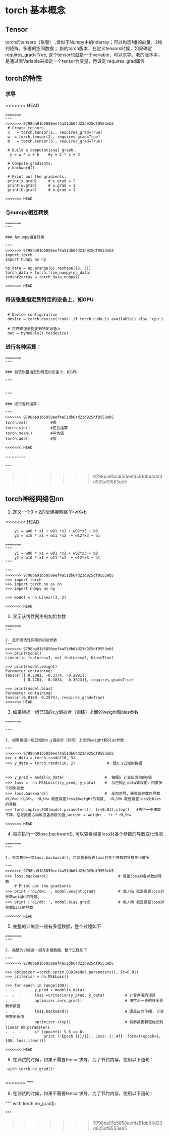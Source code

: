 # torch 基本概念

## Tensor

torch的tensors（张量） ,类似于Numpy中的ndarray；可以构造1维的向量，2维的矩阵，多维的空间数据； 
新的torch版本，在定义tensors时候，如果确定requires_grad=True, 这个tensor也就是一个variable，可以求导。老的版本中，是通过类Variable来指定一个tensor为变量，再设定 requires_grad属性

## torch的特性

### 求导

<<<<<<< HEAD
```
=======
"""
>>>>>>> 9798ba91b5850eef4a51db64d23d925df9553eb5
 # Create tensors.    
 x   = torch.tensor(1., requires_grad=True)     
 w  = torch.tensor(2., requires_grad=True) 
 b   = torch.tensor(3., requires_grad=True)    

 # Build a computational graph.    
  y = w * x + b    #y = 2 * x + 3    
 
 # Compute gradients.    
 y.backward()    

 # Print out the gradients.    
 print(x.grad)     # x.grad = 2     
 print(w.grad)     # w.grad = 1     
 print(b.grad)     # b.grad = 1

<<<<<<< HEAD
```

### 与numpy相互转换

```
=======
"""

### 与numpy相互转换

"""
>>>>>>> 9798ba91b5850eef4a51db64d23d925df9553eb5
import torch
import numpy as np

np_data = np.arange(6).reshape((2, 3))
torch_data = torch.from_numpy(np_data)
tensor2array = torch_data.numpy()

<<<<<<< HEAD
```

### 将该张量指定到特定的设备上，如GPU 

```

 # Device configuration
 device = torch.device('cuda' if torch.cuda.is_available() else 'cpu')

 # 将网络张量指定到特定设备上
 net = MyModule().to(device)

```

### 进行各种运算：

```
=======
"""

### 将该张量指定到特定的设备上，如GPU 

"""


"""

### 进行各种运算：

"""
>>>>>>> 9798ba91b5850eef4a51db64d23d925df9553eb5
torch.mm()          #乘 
torch.sin()         #正玄运算
torch.mean()        #平均值
torch.add()         #加

<<<<<<< HEAD
```
=======

"""
>>>>>>> 9798ba91b5850eef4a51db64d23d925df9553eb5

## torch神经网络包nn

1. 定义一个3 * 2的全连接网络 Y=wX+b

<<<<<<< HEAD
```         
    y1 = w00 * x1 + w01 *x2 + w02*x3 + b0
    y2 = w10 * x1 + w11 *x2  + w12*x3 + b1
``` 

```
=======
"""         
    y1 = w00 * x1 + w01 *x2 + w02*x3 + b0
    y2 = w10 * x1 + w11 *x2  + w12*x3 + b1
""" 

"""
>>>>>>> 9798ba91b5850eef4a51db64d23d925df9553eb5
>>> import torch    
>>> import torch.nn as nn    
>>> import numpy as np

>>> model = nn.Linear(3, 2)

<<<<<<< HEAD
```

2. 显示该线性网络的初始参数

```
=======
"""

2. 显示该线性网络的初始参数
"""
>>>>>>> 9798ba91b5850eef4a51db64d23d925df9553eb5
>>> print(model)
Linear(in_features=3, out_features=2, bias=True)

>>> print(model.weight)
Parameter containing:
tensor([[ 0.2081, -0.3374, -0.2891],
        [-0.2701,  0.3834, -0.3823]], requires_grad=True)
        
>>> print(model.bias)
Parameter containing:
tensor([0.0160, 0.2574], requires_grad=True)
<<<<<<< HEAD
```


3. 如果根据一组已知的x,y值拟合（训练）上面的weight和bias参数

```
=======

"""

3. 如果根据一组已知的x,y值拟合（训练）上面的weight和bias参数

"""
>>>>>>> 9798ba91b5850eef4a51db64d23d925df9553eb5
>>> x_data = torch.randn(10, 3)    
>>> y_data = torch.randn(10, 2)              #一组x,y已知的数据    


>>> y_pred = model(x_data)                  #  根据x 计算出当前的y值
>>> loss =  nn.MSELoss()(y_pred, y_data)    #  与已知y_data算误差，内置多个损失函数
>>> loss.backward()                         #  反向求导，获得各参数的导数dL/dw，dL/db， dL/dw 就是误差loss对weight的导数,  dL/db 就是误差loss对bias的导数
>>> torch.optim.SGD(model.parameters(), lr=0.01).step()   #执行一步梯度下降，沿导数反方向改变各参数的值,weight = weight - lr * dL/dw

<<<<<<< HEAD
```

4. 每次执行一次loss.backward(), 可以查看误差loss对各个参数的导数变化情况

```
=======
"""

4. 每次执行一次loss.backward(), 可以查看误差loss对各个参数的导数变化情况

"""
>>>>>>> 9798ba91b5850eef4a51db64d23d925df9553eb5
>>> loss.backward()                               # 误差loss对各参数的导数
    # Print out the gradients.    
>>> print ('dL/dw: ', model.weight.grad)          # dL/dw 就是误差loss对参数weight的导数,
>>> print ('dL/db: ', model.bias.grad)            # dL/db 就是误差loss对参数bias的导数

<<<<<<< HEAD
```

5. 完整的训练会一般有多组数据，整个过程如下

```
=======
"""

5. 完整的训练会一般有多组数据，整个过程如下

"""
>>>>>>> 9798ba91b5850eef4a51db64d23d925df9553eb5

>>> optimizer =torch.optim.SGD(model.parameters(), lr=0.01)
>>> criterion = nn.MSELoss()  

>>> for epoch in range(100):
.  .  .      y_pred = model(x_data)
.  .  .      loss =criterion(y_pred, y_data)         # 计算两者的误差
.  .  .      optimizer.zero_grad()                   # 清空上一步的残余更新参数值
.  .  .      loss.backward()                         # 误差反向传播, 计算参数更新值
.  .  .      optimizer.step()                        # 将参数更新值施加到linear 的 parameters
.  .  .      if (epoch+1) % 5 == 0:    
.  .  .          print ('Epoch [{}/{}], Loss: {:.4f}'.format(epoch+1, 100, loss.item()))

<<<<<<< HEAD
```

6. 在测试的时候，如果不需要tensor求导，为了节约内存，使用以下语句：

```
 with torch.no_grad(): 
        

```
=======
"""

6. 在测试的时候，如果不需要tensor求导，为了节约内存，使用以下语句：

"""
 with torch.no_grad(): 
        

"""
>>>>>>> 9798ba91b5850eef4a51db64d23d925df9553eb5







